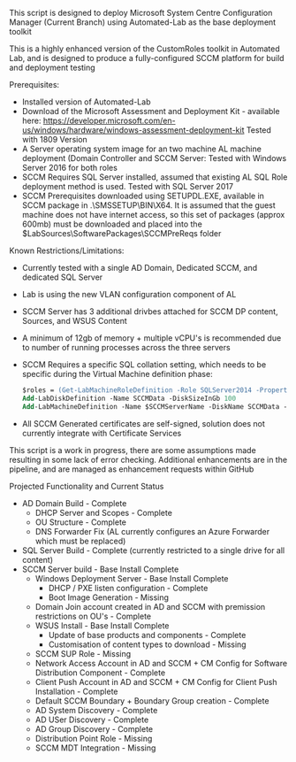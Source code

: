 This script is designed to deploy Microsoft System Centre Configuration Manager (Current Branch) using Automated-Lab as the base deployment toolkit

This is a highly enhanced version of the CustomRoles toolkit in Automated Lab, and is designed to produce a fully-configured SCCM platform for build and deployment testing

Prerequisites:

- Installed version of Automated-Lab 
- Download of the Microsoft Assessment and Deployment Kit - available here:
    https://developer.microsoft.com/en-us/windows/hardware/windows-assessment-deployment-kit
    Tested with 1809 Version
- A Server operating system image for an two machine AL machine deployment (Domain Controller and SCCM Server:
    Tested with Windows Server 2016 for both roles
- SCCM Requires SQL Server installed, assumed that existing AL SQL Role deployment method is used.
    Tested with SQL Server 2017
- SCCM Prerequisites downloaded using SETUPDL.EXE, available in SCCM package in .\SMSSETUP\BIN\X64. It is assumed that the guest machine does not have internet access, so this set of packages (approx 600mb) must be downloaded and placed into the $LabSources\SoftwarePackages\SCCMPreReqs folder

Known Restrictions/Limitations:

- Currently tested with a single AD Domain, Dedicated SCCM, and dedicated SQL Server
- Lab is using the new VLAN configuration component of AL
- SCCM Server has 3 additional drivbes attached for SCCM DP content, Sources, and WSUS Content
- A minimum of 12gb of memory + multiple vCPU's is recommended due to number of running processes across the three servers
- SCCM Requires a specific SQL collation setting, which needs to be specific during the Virtual Machine definition phase:

    ```ps
    $roles = (Get-LabMachineRoleDefinition -Role SQLServer2014 -Properties @{ Collation = 'SQL_Latin1_General_CP1_CI_AS' })
    Add-LabDiskDefinition -Name SCCMData -DiskSizeInGb 100
    Add-LabMachineDefinition -Name $SCCMServerName -DiskName SCCMData -Memory 4GB -Processors 4 -Roles $roles -IpAddress '192.168.40.20'
    ```
 
- All SCCM Generated certificates are self-signed, solution does not currently integrate with Certificate Services


This script is a work in progress, there are some assumptions made resulting in some lack of error checking. Additional enhancements are in the pipeline, and are managed as enhancement requests within GitHub

Projected Functionality and Current Status
- AD Domain Build - Complete
    - DHCP Server and Scopes - Complete
    - OU Structure - Complete
    - DNS Forwarder Fix (AL currently configures an Azure Forwarder which must be replaced)
- SQL Server Build - Complete (currently restricted to a single drive for all content)
- SCCM Server build - Base Install Complete
    - Windows Deployment Server - Base Install Complete
        - DHCP / PXE listen configuration - Complete
        - Boot Image Generation - Missing
    - Domain Join account created in AD and SCCM with premission restrictions on OU's - Complete
    - WSUS Install - Base Install Complete
        - Update of base products and components - Complete
        - Customisation of content types to download - Missing
    - SCCM SUP Role - Missing
    - Network Access Account in AD and SCCM + CM Config for Software Distribution Component - Complete
    - Client Push Account in AD and SCCM + CM Config for Client Push Installation - Complete
    - Default SCCM Boundary + Boundary Group creation - Complete
    - AD System Discovery - Complete
    - AD USer Discovery - Complete
    - AD Group Discovery - Complete
    - Distribution Point Role - Missing
    - SCCM MDT Integration - Missing

